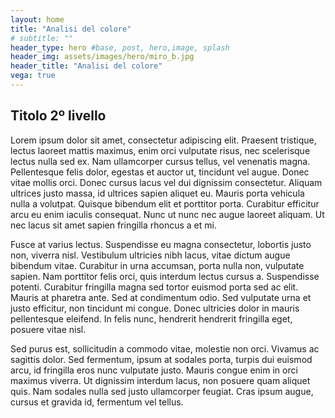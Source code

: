 ```yaml
---
layout: home
title: "Analisi del colore"
# subtitle: ""
header_type: hero #base, post, hero,image, splash
header_img: assets/images/hero/miro_b.jpg
header_title: "Analisi del colore"
vega: true
---
```


## Titolo 2º livello

Lorem ipsum dolor sit amet, consectetur adipiscing elit. Praesent tristique, lectus laoreet mattis maximus, enim orci
vulputate risus, nec scelerisque lectus nulla sed ex. Nam ullamcorper cursus tellus, vel venenatis magna. Pellentesque
felis dolor, egestas et auctor ut, tincidunt vel augue. Donec vitae mollis orci. Donec cursus lacus vel dui dignissim
consectetur. Aliquam ultrices justo massa, id ultrices sapien aliquet eu. Mauris porta vehicula nulla a volutpat.
Quisque bibendum elit et porttitor porta. Curabitur efficitur arcu eu enim iaculis consequat. Nunc ut nunc nec augue
laoreet aliquam. Ut nec lacus sit amet sapien fringilla rhoncus a et mi.

Fusce at varius lectus. Suspendisse eu magna consectetur, lobortis justo non, viverra nisl. Vestibulum ultricies nibh
lacus, vitae dictum augue bibendum vitae. Curabitur in urna accumsan, porta nulla non, vulputate sapien. Nam porttitor
felis orci, quis interdum lectus cursus a. Suspendisse potenti. Curabitur fringilla magna sed tortor euismod porta sed
ac elit. Mauris at pharetra ante. Sed at condimentum odio. Sed vulputate urna et justo efficitur, non tincidunt mi
congue. Donec ultricies dolor in mauris pellentesque eleifend. In felis nunc, hendrerit hendrerit fringilla eget,
posuere vitae nisl.

Sed purus est, sollicitudin a commodo vitae, molestie non orci. Vivamus ac sagittis dolor. Sed fermentum, ipsum at
sodales porta, turpis dui euismod arcu, id fringilla eros nunc vulputate justo. Mauris congue enim in orci maximus
viverra. Ut dignissim interdum lacus, non posuere quam aliquet quis. Nam sodales nulla sed justo ullamcorper feugiat.
Cras ipsum augue, cursus et gravida id, fermentum vel tellus.